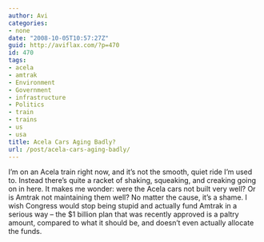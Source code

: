 ```yaml
---
author: Avi
categories:
- none
date: "2008-10-05T10:57:27Z"
guid: http://aviflax.com/?p=470
id: 470
tags:
- acela
- amtrak
- Environment
- Government
- infrastructure
- Politics
- train
- trains
- us
- usa
title: Acela Cars Aging Badly?
url: /post/acela-cars-aging-badly/
---
```

I&#8217;m on an Acela train right now, and it&#8217;s not the smooth, quiet ride I&#8217;m used to. Instead there&#8217;s quite a racket of shaking, squeaking, and creaking going on in here. It makes me wonder: were the Acela cars not built very well? Or is Amtrak not maintaining them well? No matter the cause, it&#8217;s a shame. I wish Congress would stop being stupid and actually fund Amtrak in a serious way – the $1 billion plan that was recently approved is a paltry amount, compared to what it should be, and doesn&#8217;t even actually allocate the funds.